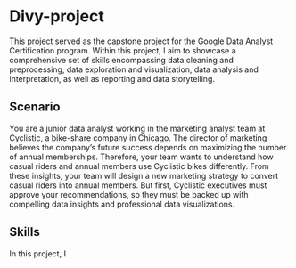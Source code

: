 # Divy-project
This project served as the capstone project for the Google Data Analyst Certification program. Within this project, I aim to showcase a comprehensive set of skills encompassing data cleaning and preprocessing, data exploration and visualization, data analysis and interpretation, as well as reporting and data storytelling.
## Scenario
You are a junior data analyst working in the marketing analyst team at Cyclistic, a bike-share company in Chicago. The director of marketing believes the company’s future success depends on maximizing the number of annual memberships. Therefore, your team wants to understand how casual riders and annual members use Cyclistic bikes differently. From these insights, your team will design a new marketing strategy to convert casual riders into annual members. But first, Cyclistic executives must approve your recommendations, so they must be backed up with compelling data insights and professional data visualizations.
## Skills
In this project, I
